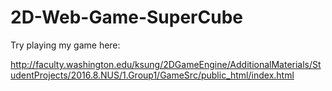 # 2D-Web-Game-SuperCube

Try playing my game here:

http://faculty.washington.edu/ksung/2DGameEngine/AdditionalMaterials/StudentProjects/2016.8.NUS/1.Group1/GameSrc/public_html/index.html
